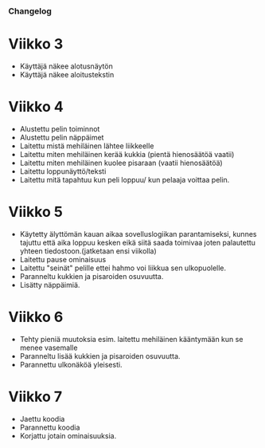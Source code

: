 ### Changelog

# Viikko 3

- Käyttäjä näkee alotusnäytön
- Käyttäjä näkee aloitustekstin

# Viikko 4

- Alustettu pelin toiminnot
- Alustettu pelin näppäimet
- Laitettu mistä mehiläinen lähtee liikkeelle
- Laitettu miten mehiläinen kerää kukkia (pientä hienosäätöä vaatii)
- Laitettu miten mehiläinen kuolee pisaraan (vaatii hienosäätöä)
- Laitettu loppunäyttö/teksti
- Laitettu mitä tapahtuu kun peli loppuu/ kun pelaaja voittaa pelin.

# Viikko 5

- Käytetty älyttömän kauan aikaa sovelluslogiikan parantamiseksi, kunnes tajuttu että aika loppuu kesken eikä siitä saada toimivaa joten palautettu yhteen tiedostoon.(jatketaan ensi viikolla)
- Laitettu pause ominaisuus
- Laitettu "seinät" pelille ettei hahmo voi liikkua sen ulkopuolelle.
- Paranneltu kukkien ja pisaroiden osuvuutta.
- Lisätty näppäimiä.

# Viikko 6

- Tehty pieniä muutoksia esim. laitettu mehiläinen kääntymään kun se menee vasemalle
- Paranneltu lisää kukkien ja pisaroiden osuvuutta.
- Parannettu ulkonäköä yleisesti.

# Viikko 7

- Jaettu koodia
- Parannettu koodia
- Korjattu jotain ominaisuuksia.

